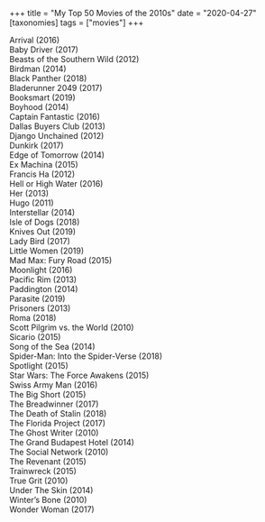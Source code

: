 +++
title = "My Top 50 Movies of the 2010s"
date = "2020-04-27"
[taxonomies]
tags = ["movies"]
+++

Arrival (2016)  
Baby Driver (2017)  
Beasts of the Southern Wild (2012)  
Birdman (2014)  
Black Panther (2018)  
Bladerunner 2049 (2017)  
Booksmart (2019)  
Boyhood (2014)  
Captain Fantastic (2016)  
Dallas Buyers Club (2013)  
Django Unchained (2012)  
Dunkirk (2017)  
Edge of Tomorrow (2014)  
Ex Machina (2015)  
Francis Ha (2012)  
Hell or High Water (2016)  
Her (2013)  
Hugo (2011)  
Interstellar (2014)  
Isle of Dogs (2018)  
Knives Out (2019)  
Lady Bird (2017)  
Little Women (2019)  
Mad Max: Fury Road (2015)  
Moonlight (2016)  
Pacific Rim (2013)  
Paddington (2014)  
Parasite (2019)  
Prisoners (2013)  
Roma (2018)  
Scott Pilgrim vs. the World (2010)  
Sicario (2015)  
Song of the Sea (2014)  
Spider-Man: Into the Spider-Verse (2018)  
Spotlight (2015)  
Star Wars: The Force Awakens (2015)  
Swiss Army Man (2016)  
The Big Short (2015)  
The Breadwinner (2017)  
The Death of Stalin (2018)  
The Florida Project (2017)  
The Ghost Writer (2010)  
The Grand Budapest Hotel (2014)  
The Social Network (2010)  
The Revenant (2015)  
Trainwreck (2015)  
True Grit (2010)  
Under The Skin (2014)  
Winter’s Bone (2010)  
Wonder Woman (2017)  
